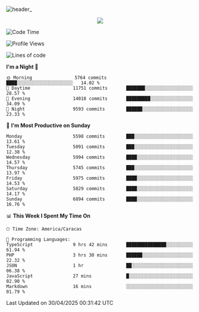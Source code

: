 ![header_](https://github.com/user-attachments/assets/4010d822-ccdc-4198-b608-18c773338d18)


<p align="center">
  <a href="http://www.github.com/thevacs">
    <img src="https://github-readme-streak-stats.herokuapp.com/?user=thevacs&stroke=ffffff&background=1c1917&ring=0891b2&fire=0891b2&currStreakNum=ffffff&currStreakLabel=0891b2&sideNums=ffffff&sideLabels=ffffff&dates=ffffff&hide_border=true" />
  </a>
</p>

<!--START_SECTION:waka-->
![Code Time](http://img.shields.io/badge/Code%20Time-3%2C380%20hrs%2040%20mins-blue)

![Profile Views](http://img.shields.io/badge/Profile%20Views-0-blue)

![Lines of code](https://img.shields.io/badge/From%20Hello%20World%20I%27ve%20Written-5.2%20million%20lines%20of%20code-blue)

**I'm a Night 🦉** 

```text
🌞 Morning                5764 commits        ████░░░░░░░░░░░░░░░░░░░░░   14.02 % 
🌆 Daytime                11751 commits       ███████░░░░░░░░░░░░░░░░░░   28.57 % 
🌃 Evening                14018 commits       █████████░░░░░░░░░░░░░░░░   34.09 % 
🌙 Night                  9593 commits        ██████░░░░░░░░░░░░░░░░░░░   23.33 % 
```
📅 **I'm Most Productive on Sunday** 

```text
Monday                   5598 commits        ███░░░░░░░░░░░░░░░░░░░░░░   13.61 % 
Tuesday                  5091 commits        ███░░░░░░░░░░░░░░░░░░░░░░   12.38 % 
Wednesday                5994 commits        ████░░░░░░░░░░░░░░░░░░░░░   14.57 % 
Thursday                 5745 commits        ███░░░░░░░░░░░░░░░░░░░░░░   13.97 % 
Friday                   5975 commits        ████░░░░░░░░░░░░░░░░░░░░░   14.53 % 
Saturday                 5829 commits        ████░░░░░░░░░░░░░░░░░░░░░   14.17 % 
Sunday                   6894 commits        ████░░░░░░░░░░░░░░░░░░░░░   16.76 % 
```


📊 **This Week I Spent My Time On** 

```text
🕑︎ Time Zone: America/Caracas

💬 Programming Languages: 
TypeScript               9 hrs 42 mins       ███████████████░░░░░░░░░░   61.94 % 
PHP                      3 hrs 30 mins       ██████░░░░░░░░░░░░░░░░░░░   22.32 % 
JSON                     1 hr                ██░░░░░░░░░░░░░░░░░░░░░░░   06.38 % 
JavaScript               27 mins             █░░░░░░░░░░░░░░░░░░░░░░░░   02.90 % 
Markdown                 16 mins             ░░░░░░░░░░░░░░░░░░░░░░░░░   01.79 % 
```


 Last Updated on 30/04/2025 00:31:42 UTC
<!--END_SECTION:waka-->
